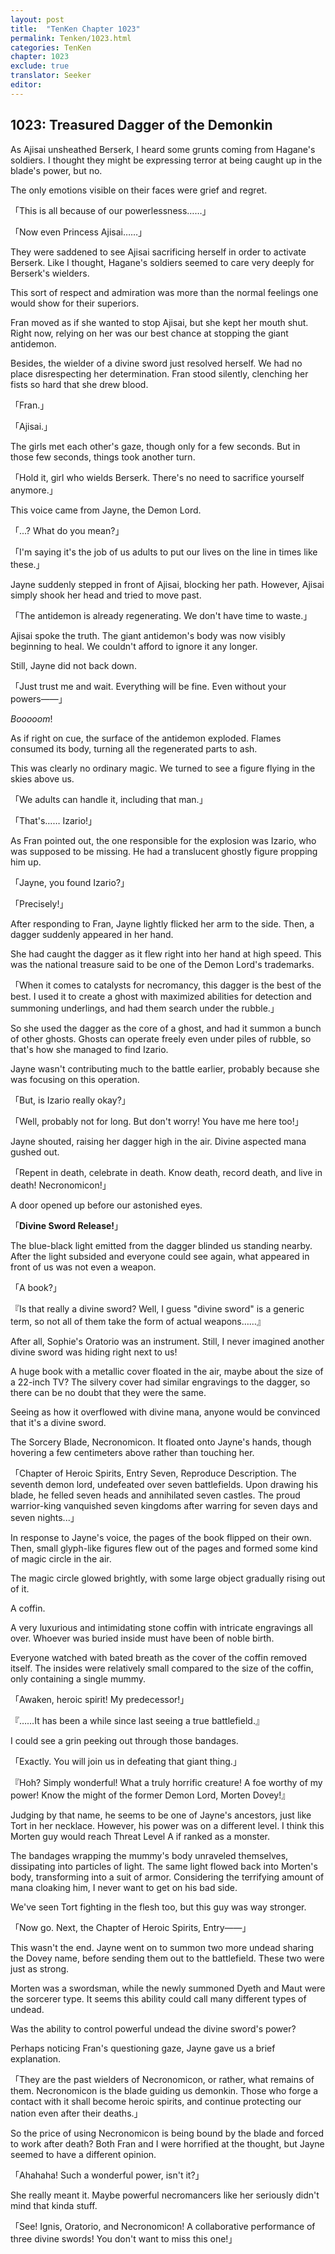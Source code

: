 ```yaml
---
layout: post
title:  "TenKen Chapter 1023"
permalink: Tenken/1023.html
categories: TenKen
chapter: 1023
exclude: true
translator: Seeker
editor: 
---
```

<h2>1023: Treasured Dagger of the Demonkin</h2>

As Ajisai unsheathed Berserk, I heard some grunts coming from Hagane's soldiers. I thought they might be expressing terror at being caught up in the blade's power, but no.

The only emotions visible on their faces were grief and regret.

「This is all because of our powerlessness……」

「Now even Princess Ajisai……」

They were saddened to see Ajisai sacrificing herself in order to activate Berserk. Like I thought, Hagane's soldiers seemed to care very deeply for Berserk's wielders.

This sort of respect and admiration was more than the normal feelings one would show for their superiors.

Fran moved as if she wanted to stop Ajisai, but she kept her mouth shut. Right now, relying on her was our best chance at stopping the giant antidemon.

Besides, the wielder of a divine sword just resolved herself. We had no place disrespecting her determination. Fran stood silently, clenching her fists so hard that she drew blood.

「Fran.」

「Ajisai.」

The girls met each other's gaze, though only for a few seconds. But in those few seconds, things took another turn.

「Hold it, girl who wields Berserk. There's no need to sacrifice yourself anymore.」

This voice came from Jayne, the Demon Lord.

「...? What do you mean?」

「I'm saying it's the job of us adults to put our lives on the line in times like these.」

Jayne suddenly stepped in front of Ajisai, blocking her path. However, Ajisai simply shook her head and tried to move past.

「The antidemon is already regenerating. We don't have time to waste.」

Ajisai spoke the truth. The giant antidemon's body was now visibly beginning to heal. We couldn't afford to ignore it any longer.

Still, Jayne did not back down.

「Just trust me and wait. Everything will be fine. Even without your powers――」

*Booooom*!

As if right on cue, the surface of the antidemon exploded. Flames consumed its body, turning all the regenerated parts to ash.

This was clearly no ordinary magic. We turned to see a figure flying in the skies above us.

「We adults can handle it, including that man.」

「That's…… Izario!」

As Fran pointed out, the one responsible for the explosion was Izario, who was supposed to be missing. He had a translucent ghostly figure propping him up.

「Jayne, you found Izario?」

「Precisely!」

After responding to Fran, Jayne lightly flicked her arm to the side. Then, a dagger suddenly appeared in her hand.

She had caught the dagger as it flew right into her hand at high speed. This was the national treasure said to be one of the Demon Lord's trademarks.

「When it comes to catalysts for necromancy, this dagger is the best of the best. I used it to create a ghost with maximized abilities for detection and summoning underlings, and had them search under the rubble.」

So she used the dagger as the core of a ghost, and had it summon a bunch of other ghosts. Ghosts can operate freely even under piles of rubble, so that's how she managed to find Izario.

Jayne wasn't contributing much to the battle earlier, probably because she was focusing on this operation.

「But, is Izario really okay?」

「Well, probably not for long. But don't worry! You have me here too!」

Jayne shouted, raising her dagger high in the air. Divine aspected mana gushed out.

「Repent in death, celebrate in death. Know death, record death, and live in death! Necronomicon!」

A door opened up before our astonished eyes.

「**Divine Sword Release!**」

The blue-black light emitted from the dagger blinded us standing nearby. After the light subsided and everyone could see again, what appeared in front of us was not even a weapon.

「A book?」

『Is that really a divine sword? Well, I guess "divine sword" is a generic term, so not all of them take the form of actual weapons……』

After all, Sophie's Oratorio was an instrument. Still, I never imagined another divine sword was hiding right next to us!

A huge book with a metallic cover floated in the air, maybe about the size of a 22-inch TV? The silvery cover had similar engravings to the dagger, so there can be no doubt that they were the same.

Seeing as how it overflowed with divine mana, anyone would be convinced that it's a divine sword.

The Sorcery Blade, Necronomicon. It floated onto Jayne's hands, though hovering a few centimeters above rather than touching her.

「Chapter of Heroic Spirits, Entry Seven, Reproduce Description. The seventh demon lord, undefeated over seven battlefields. Upon drawing his blade, he felled seven heads and annihilated seven castles. The proud warrior-king vanquished seven kingdoms after warring for seven days and seven nights...」

In response to Jayne's voice, the pages of the book flipped on their own. Then, small glyph-like figures flew out of the pages and formed some kind of magic circle in the air.

The magic circle glowed brightly, with some large object gradually rising out of it.

A coffin.

A very luxurious and intimidating stone coffin with intricate engravings all over. Whoever was buried inside must have been of noble birth.

Everyone watched with bated breath as the cover of the coffin removed itself. The insides were relatively small compared to the size of the coffin, only containing a single mummy.

「Awaken, heroic spirit! My predecessor!」

『……It has been a while since last seeing a true battlefield.』

I could see a grin peeking out through those bandages.

「Exactly. You will join us in defeating that giant thing.」

『Hoh? Simply wonderful! What a truly horrific creature! A foe worthy of my power! Know the might of the former Demon Lord, Morten Dovey!』

Judging by that name, he seems to be one of Jayne's ancestors, just like Tort in her necklace. However, his power was on a different level. I think this Morten guy would reach Threat Level A if ranked as a monster.

The bandages wrapping the mummy's body unraveled themselves, dissipating into particles of light. The same light flowed back into Morten's body, transforming into a suit of armor. Considering the terrifying amount of mana cloaking him, I never want to get on his bad side.

We've seen Tort fighting in the flesh too, but this guy was way stronger.

「Now go. Next, the Chapter of Heroic Spirits, Entry――」

This wasn't the end. Jayne went on to summon two more undead sharing the Dovey name, before sending them out to the battlefield. These two were just as strong.

Morten was a swordsman, while the newly summoned Dyeth and Maut were the sorcerer type. It seems this ability could call many different types of undead.

Was the ability to control powerful undead the divine sword's power?

Perhaps noticing Fran's questioning gaze, Jayne gave us a brief explanation.

「They are the past wielders of Necronomicon, or rather, what remains of them. Necronomicon is the blade guiding us demonkin. Those who forge a contact with it shall become heroic spirits, and continue protecting our nation even after their deaths.」

So the price of using Necronomicon is being bound by the blade and forced to work after death? Both Fran and I were horrified at the thought, but Jayne seemed to have a different opinion.

「Ahahaha! Such a wonderful power, isn't it?」

She really meant it. Maybe powerful necromancers like her seriously didn't mind that kinda stuff.

「See! Ignis, Oratorio, and Necronomicon! A collaborative performance of three divine swords! You don't want to miss this one!」


